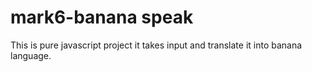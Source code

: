 # mark6-banana speak
 This is pure javascript project it takes input and translate it into banana language.
